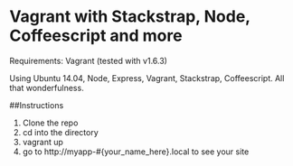 Vagrant with Stackstrap, Node, Coffeescript and more
====================================================

Requirements: Vagrant (tested with v1.6.3)

Using Ubuntu 14.04, Node, Express, Vagrant, Stackstrap, Coffeescript. All that wonderfulness.

##Instructions

1. Clone the repo
2. cd into the directory
3. vagrant up
4. go to http://myapp-#{your_name_here}.local to see your site